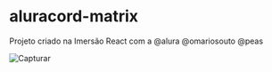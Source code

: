 # aluracord-matrix

Projeto criado na Imersão React com a @alura @omariosouto @peas

![Capturar](https://user-images.githubusercontent.com/56417462/150843929-1ee4de2f-3f21-4c48-b926-3459d34c9f08.PNG)

